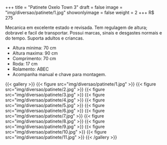 +++
title = "Patinete Oxelo Town 3"
draft = false
image = "img/diversao/patinete/1.jpg"
showonlyimage = false
weight = 2
+++
<span class="price">R$ 275</span>

<!--more-->

Mecanica em excelente estado e revisada. Tem regulagem de altura; dobravel e facil de transportar. Possui marcas, sinais e desgastes normais e do tempo. Suporta adultos e criancas.

- Altura minima: 70 cm
- Altura maxima: 90 cm
- Comprimento: 70 cm
- Roda: 17 cm
- Rolamento: ABEC
- Acompanha manual e chave para montagem.

{{< gallery >}}
{{< figure src="img/diversao/patinete/1.jpg" >}}
{{< figure src="img/diversao/patinete/2.jpg" >}}
{{< figure src="img/diversao/patinete/3.jpg" >}}
{{< figure src="img/diversao/patinete/4.jpg" >}}
{{< figure src="img/diversao/patinete/5.jpg" >}}
{{< figure src="img/diversao/patinete/6.jpg" >}}
{{< figure src="img/diversao/patinete/7.jpg" >}}
{{< figure src="img/diversao/patinete/8.jpg" >}}
{{< figure src="img/diversao/patinete/9.jpg" >}}
{{< figure src="img/diversao/patinete/10.jpg" >}}
{{< figure src="img/diversao/patinete/11.jpg" >}}
{{< /gallery >}}